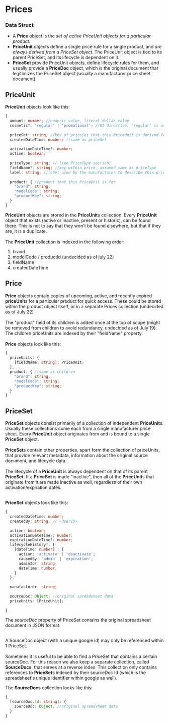 # Prices

### Data Struct
- A **Price** object is the *set of active PriceUnit objects for a particular product*.
- **PriceUnit** objects define a single price rule for a single product, and *are always derived from a PriceSet object*. The PriceUnit object is tied to its parent PriceSet, and its lifecycle is dependent on it.
- **PriceSet** provide PriceUnit objects, define lifecycle rules for them, and usually provide a **PriceDoc** object, which is the original document that legitimizes the PriceSet object (usually a manufacturer price sheet document).

**PriceUnit**
--------------------------------------------------

**PriceUnit** objects look like this:
```typescript
{
  amount: number; //numeric value, literal dollar value
  cosmetic?: 'regular' | 'promotional'; //UI directive, 'regular' is assumed
  
  priceSet: string; //key of priceSet that this PriceUnit is derived from
  createdDateTime: number; //same as priceSet
  
  activationDateTime?: number;
  active: boolean;
  
  priceType: string; // (see PriceType section)
  fieldName?: string; //key within price, assumed same as priceType 
  label: string; //label used by the manufacturer to describe this priceUnit
   
  product: { //product that this PriceUnit is for
    "brand": string;
    "modelCode": string;
    "productKey": string;
  }
}
```

**PriceUnit** objects are stored in the **PriceUnit**s collection. Every **PriceUnit** object that exists (active or inactive, present or historic), can be found there. This is not to say that they won't be found elsewhere, but that if they are, it is a duplicate. <br /> <br />
The **PriceUnit** collection is indexed in the following order:<br />
1) brand <br />
2) modelCode / productId (undecided as of july 22) <br />
3) fieldName <br />
4) createdDateTime <br />


**Price**
--------------------------------------------------


**Price** objects contain copies of upcoming, active, and recently expired **priceUnit**s for a particular product for quick access. These could be stored within the product object itself, or in a separate Prices collection (undecided as of July 22)<br /><br />
The "product" field of its children is added once at the top of scope (might be removed from children to avoid redundancy, undecided as of July 19). The children priceUnits are indexed by their "fieldName" property. <br /> <br />
**Price** objects look like this:
```typescript
{
  priceUnits: {
    [fieldName: string]: PriceUnit;
  },
  product: { //same as children
    "brand": string;
    "modelCode": string;
    "productKey": string;
  }
}
```

**PriceSet**
--------------------------------------------------

**PriceSet** objects consist primarily of a collection of independent **PriceUnit**s. Usually these collections come each from a single manufacturer price sheet. Every **PriceUnit** object originates from and is bound to a single **PriceSet** object. <br /> <br/>
**PriceSet**s contain other properties, apart form the collection of priceUnits, that provide relevant metadata, information about the original source document, and lifecycle data. <br /> <br/>
The lifecycle of a **PriceUnit** is always dependent on that of its parent **PriceSet**. If a **PriceSet** is made "inactive", then all of the **PriceUnit**s that originate from it are made inactive as well, regardless of their own activation/expiration dates. <br /> <br/>

**PriceSet** objects look like this:
```typescript
{
  createdDateTime: number;
  createdBy: string; // <UserID>
  
  active: boolean;
  activationDateTime?: number;
  expirationDateTime?: number;
  lifecycleHistory?: {
    [dateTime: number] : {
      action: 'activate' | 'deactivate';
      causedBy: 'admin' | 'expiration';
      adminId?: string;
      dateTime: number; 
    }
  };
  
  manufacturer: string;
  
  sourceDoc: Object; //original spreadsheet data
  priceUnits: [PriceUnit];
  
}
```

The *sourceDoc* property of PriceSet contains the original spreadsheet document in JSON format. <br /> <br />

A SourceDoc object (with a unique google id) may only be referenced within 1 PriceSet.<br /> <br />
Sometimes it is useful to be able to find a PriceSet that contains a certain sourceDoc. For this reason we also keep a separate collection, called **SourceDocs**, that serves at a reverse index. This collection only contains references to **PriceSet**s indexed by their sourceDoc Id (which is the spreadsheet's unique identifier within google as well).


The **SourceDocs** collection looks like this:
```typescript
{
  [sourceDoc.id: string]: {
    sourceDoc: Object; //original spreadsheet data
  }
}
```
